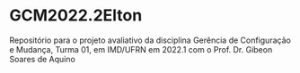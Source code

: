 # GCM2022.2Elton
Repositório para o projeto avaliativo da disciplina Gerência de Configuração e Mudança, Turma 01, em IMD/UFRN em 2022.1 com o Prof. Dr. Gibeon Soares de Aquino 
